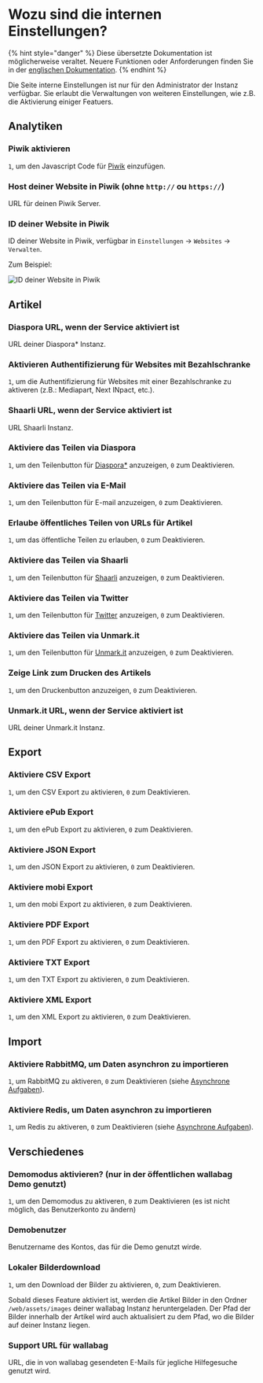 # Wozu sind die internen Einstellungen?

{% hint style="danger" %}
Diese übersetzte Dokumentation ist möglicherweise veraltet. Neuere Funktionen oder Anforderungen finden Sie in der [englischen Dokumentation](https://doc.wallabag.org/en/).
{% endhint %}

Die Seite interne Einstellungen ist nur für den Administrator der Instanz verfügbar. Sie erlaubt die Verwaltungen von weiteren Einstellungen, wie z.B. die Aktivierung einiger Featuers.

## Analytiken

### Piwik aktivieren

`1`, um den Javascript Code für [Piwik](https://piwik.org/) einzufügen.

### Host deiner Website in Piwik (ohne `http://` ou `https://`)

URL für deinen Piwik Server.

### ID deiner Website in Piwik

ID deiner Website in Piwik, verfügbar in `Einstellungen` -> `Websites` -> `Verwalten`.

Zum Beispiel:

![ID deiner Website in Piwik](../../img/admin/id_piwik.png)

## Artikel

### Diaspora URL, wenn der Service aktiviert ist

URL deiner Diaspora\* Instanz.

### Aktivieren Authentifizierung für Websites mit Bezahlschranke

`1`, um die Authentifizierung für Websites mit einer Bezahlschranke zu aktiveren (z.B.: Mediapart, Next INpact, etc.).

### Shaarli URL, wenn der Service aktiviert ist

URL Shaarli Instanz.

### Aktiviere das Teilen via Diaspora

`1`, um den Teilenbutton für [Diaspora\*](https://diasporafoundation.org/) anzuzeigen, `0` zum Deaktivieren.

### Aktiviere das Teilen via E-Mail

`1`, um den Teilenbutton für E-mail anzuzeigen, `0` zum Deaktivieren.

### Erlaube öffentliches Teilen von URLs für Artikel

`1`, um das öffentliche Teilen zu erlauben, `0` zum Deaktivieren.

### Aktiviere das Teilen via Shaarli

`1`, um den Teilenbutton für [Shaarli](https://github.com/shaarli/Shaarli) anzuzeigen, `0` zum Deaktivieren.

### Aktiviere das Teilen via Twitter

`1`, um den Teilenbutton für [Twitter](https://twitter.com/) anzuzeigen, `0` zum Deaktivieren.

### Aktiviere das Teilen via Unmark.it

`1`, um den Teilenbutton für [Unmark.it](https://unmark.it/) anzuzeigen, `0` zum Deaktivieren.

### Zeige Link zum Drucken des Artikels

`1`, um den Druckenbutton anzuzeigen, `0` zum Deaktivieren.

### Unmark.it URL, wenn der Service aktiviert ist

URL deiner Unmark.it Instanz.

## Export

### Aktiviere CSV Export

`1`, um den CSV Export zu aktivieren, `0` zum Deaktivieren.

### Aktiviere ePub Export

`1`, um den ePub Export zu aktivieren, `0` zum Deaktivieren.

### Aktiviere JSON Export

`1`, um den JSON Export zu aktivieren, `0` zum Deaktivieren.

### Aktiviere mobi Export

`1`, um den mobi Export zu aktivieren, `0` zum Deaktivieren.

### Aktiviere PDF Export

`1`, um den PDF Export zu aktivieren, `0` zum Deaktivieren.

### Aktiviere TXT Export

`1`, um den TXT Export zu aktivieren, `0` zum Deaktivieren.

### Aktiviere XML Export

`1`, um den XML Export zu aktivieren, `0` zum Deaktivieren.

## Import

### Aktiviere RabbitMQ, um Daten asynchron zu importieren

`1`, um RabbitMQ zu aktiveren, `0` zum Deaktivieren (siehe [Asynchrone Aufgaben](../asynchronous.md)).

### Aktiviere Redis, um Daten asynchron zu importieren

`1`, um Redis zu aktiveren, `0` zum Deaktivieren (siehe [Asynchrone Aufgaben](../asynchronous.md)).

## Verschiedenes

### Demomodus aktivieren? (nur in der öffentlichen wallabag Demo genutzt)

`1`, um den Demomodus zu aktiveren, `0` zum Deaktivieren (es ist nicht möglich, das Benutzerkonto zu ändern)

### Demobenutzer

Benutzername des Kontos, das für die Demo genutzt wirde.

### Lokaler Bilderdownload

`1`, um den Download der Bilder zu aktivieren, `0`, zum Deaktivieren.

Sobald dieses Feature aktiviert ist, werden die Artikel Bilder in den Ordner `/web/assets/images` deiner wallabag Instanz heruntergeladen. Der Pfad der Bilder innerhalb der Artikel wird auch aktualisiert zu dem Pfad, wo die Bilder auf deiner Instanz liegen.

### Support URL für wallabag

URL, die in von wallabag gesendeten E-Mails für jegliche Hilfegesuche genutzt wird.
